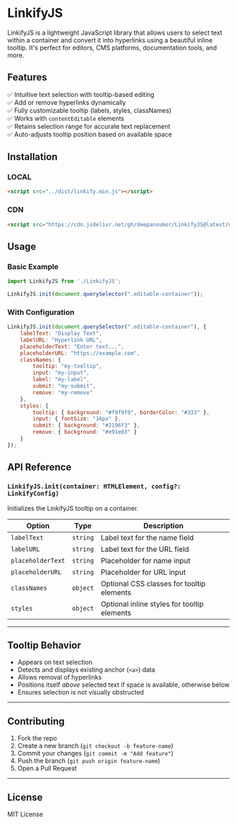 # LinkifyJS

LinkifyJS is a lightweight JavaScript library that allows users to select text within a container and convert it into hyperlinks using a beautiful inline tooltip. It's perfect for editors, CMS platforms, documentation tools, and more.

## Features

✅ Intuitive text selection with tooltip-based editing  
✅ Add or remove hyperlinks dynamically  
✅ Fully customizable tooltip (labels, styles, classNames)  
✅ Works with `contentEditable` elements  
✅ Retains selection range for accurate text replacement  
✅ Auto-adjusts tooltip position based on available space  

## Installation

### LOCAL
```html
<script src="../dist/linkify.min.js"></script>
```

### CDN
```html
<script src="https://cdn.jsdelivr.net/gh/deepansumor/LinkifyJS@latest/dist/linkify.min.js"></script>
```

## Usage

### Basic Example
```js
import LinkifyJS from './LinkifyJS';

LinkifyJS.init(document.querySelector(".editable-container"));
```

### With Configuration
```js
LinkifyJS.init(document.querySelector(".editable-container"), {
    labelText: "Display Text",
    labelURL: "Hyperlink URL",
    placeholderText: "Enter text...",
    placeholderURL: "https://example.com",
    classNames: {
        tooltip: "my-tooltip",
        input: "my-input",
        label: "my-label",
        submit: "my-submit",
        remove: "my-remove"
    },
    styles: {
        tooltip: { background: "#f9f9f9", borderColor: "#333" },
        input: { fontSize: "16px" },
        submit: { background: "#2196f3" },
        remove: { background: "#e91e63" }
    }
});
```

## API Reference

### `LinkifyJS.init(container: HTMLElement, config?: LinkifyConfig)`
Initializes the LinkifyJS tooltip on a container.

| Option | Type | Description |
|--------|------|-------------|
| `labelText` | `string` | Label text for the name field |
| `labelURL` | `string` | Label text for the URL field |
| `placeholderText` | `string` | Placeholder for name input |
| `placeholderURL` | `string` | Placeholder for URL input |
| `classNames` | `object` | Optional CSS classes for tooltip elements |
| `styles` | `object` | Optional inline styles for tooltip elements |

---

## Tooltip Behavior

- Appears on text selection
- Detects and displays existing anchor (`<a>`) data
- Allows removal of hyperlinks
- Positions itself *above* selected text if space is available, otherwise below
- Ensures selection is not visually obstructed

---

## Contributing

1. Fork the repo  
2. Create a new branch (`git checkout -b feature-name`)  
3. Commit your changes (`git commit -m "Add feature"`)  
4. Push the branch (`git push origin feature-name`)  
5. Open a Pull Request  

---

## License

MIT License